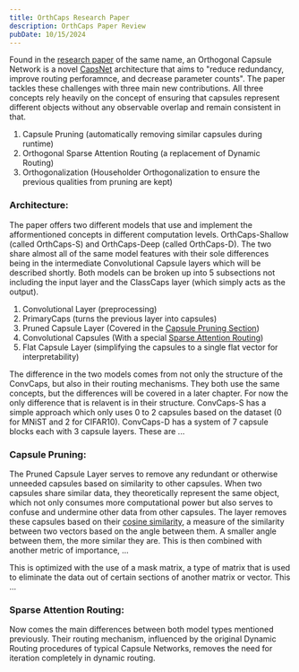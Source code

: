 ```yaml
---
title: OrthCaps Research Paper
description: OrthCaps Paper Review
pubDate: 10/15/2024
---
```

Found in the [research paper](https://arxiv.org/abs/2403.13351) of the same name, an Orthogonal Capsule Network is a novel [CapsNet](https://james-fleming12.github.io/stuff/capsnet/) architecture that aims to "reduce redundancy, improve routing perforamnce, and decrease parameter counts". The paper tackles these challenges with three main new contributions. All three concepts rely heavily on the concept of ensuring that capsules represent different objects without any observable overlap and remain consistent in that.
1. Capsule Pruning (automatically removing similar capsules during runtime)
2. Orthogonal Sparse Attention Routing (a replacement of Dynamic Routing)
3. Orthogonalization (Householder Orthogonalization to ensure the previous qualities from pruning are kept)

### Architecture:
The paper offers two different models that use and implement the afformentioned concepts in different computation levels. OrthCaps-Shallow (called OrthCaps-S) and OrthCaps-Deep (called OrthCaps-D). The two share almost all of the same model features with their sole differences being in the intermediate Convolutional Capsule layers which will be described shortly. Both models can be broken up into 5 subsections not including the input layer and the ClassCaps layer (which simply acts as the output).
1. Convolutional Layer (preprocessing)
2. PrimaryCaps (turns the previous layer into capsules)
3. Pruned Capsule Layer (Covered in the [Capsule Pruning Section](#capsule-pruning))
4. Convolutional Capsules (With a special [Sparse Attention Routing](#sparse-attention-routing))
5. Flat Capsule Layer (simplifying the capsules to a single flat vector for interpretability)

The difference in the two models comes from not only the structure of the ConvCaps, but also in their routing mechanisms. They both use the same concepts, but the differences will be covered in a later chapter. For now the only difference that is relavent is in their structure. ConvCaps-S has a simple approach which only uses 0 to 2 capsules based on the dataset (0 for MNiST and 2 for CIFAR10). ConvCaps-D has a system of 7 capsule blocks each with 3 capsule layers. These are ...

### Capsule Pruning:
The Pruned Capsule Layer serves to remove any redundant or otherwise unneeded capsules based on similarity to other capsules. When two capsules share similar data, they theoretically represent the same object, which not only consumes more computational power but also serves to confuse and undermine other data from other capsules. The layer removes these capsules based on their [cosine similarity](https://www.sciencedirect.com/topics/computer-science/cosine-similarity), a measure of the similarity between two vectors based on the angle between them. A smaller angle between them, the more similar they are. This is then combined with another metric of importance, ...

This is optimized with the use of a mask matrix, a type of matrix that is used to eliminate the data out of certain sections of another matrix or vector. This ...

### Sparse Attention Routing:
Now comes the main differences between both model types mentioned previously. Their routing mechanism, influenced by the original Dynamic Routing procedures of typical Capsule Networks, removes the need for iteration completely in dynamic routing.